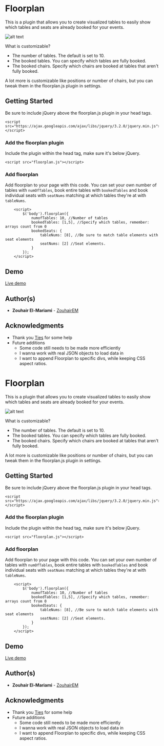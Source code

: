 # Floorplan
This is a plugin that allows you to create visualized tables to easily show which tables and seats are already booked for your events.

![alt text](http://oi67.tinypic.com/2dn9tv.jpg)

What is customizable?
* The number of tables. The default is set to 10.
* The booked tables. You can specify which tables are fully booked.
* The booked chairs. Specify which chairs are booked at tables that aren't fully booked.

A lot more is customizable like positions or number of chairs, but you can tweak them in the floorplan.js plugin in settings.

## Getting Started

Be sure to include jQuery above the floorplan.js plugin in your head tags.

```
<script src="https://ajax.googleapis.com/ajax/libs/jquery/3.2.0/jquery.min.js"></script>
```

### Add the floorplan plugin

Include the plugin within the head tag, make sure it's below jQuery.

```
<script src="floorplan.js"></script>
```


### Add floorplan
Add floorplan to your page with this code. You can set your own number of tables with `numOfTables`, book entire tables with `bookedTables` and book individual seats with `seatNums` matching at which tables they're at with `tableNums`. 

```
    <script>
        $('body').floorplan({
            numofTables: 10, //Number of tables
            bookedTables: [1,5], //Specify which tables, remember: arrays count from 0
            bookedSeats: {
                tableNums: [8], //Be sure to match table elements with seat elements
                seatNums: [2] //Seat elements.
            }
        });
    </script>
```
## Demo
[Live demo](http://mariami.nl/projects/floorplan/index.html)

## Author(s)

* **Zouhair El-Mariami**  - [ZouhairEM](https://github.com/https://github.com/ZouhairEM)

## Acknowledgments

* Thank you [Ties](https://github.com/Indoguy) for some help
* Future additions
    * Some code still needs to be made more efficiently
    * I wanna work with real JSON objects to load data in
    * I want to append Floorplan to specific divs, while keeping CSS aspect ratios.
# Floorplan
This is a plugin that allows you to create visualized tables to easily show which tables and seats are already booked for your events.

![alt text](http://oi67.tinypic.com/2dn9tv.jpg)

What is customizable?
* The number of tables. The default is set to 10.
* The booked tables. You can specify which tables are fully booked.
* The booked chairs. Specify which chairs are booked at tables that aren't fully booked.

A lot more is customizable like positions or number of chairs, but you can tweak them in the floorplan.js plugin in settings.

## Getting Started

Be sure to include jQuery above the floorplan.js plugin in your head tags.

```
<script src="https://ajax.googleapis.com/ajax/libs/jquery/3.2.0/jquery.min.js"></script>
```

### Add the floorplan plugin

Include the plugin within the head tag, make sure it's below jQuery.

```
<script src="floorplan.js"></script>
```


### Add floorplan
Add floorplan to your page with this code. You can set your own number of tables with `numOfTables`, book entire tables with `bookedTables` and book individual seats with `seatNums` matching at which tables they're at with `tableNums`. 

```
    <script>
        $('body').floorplan({
            numofTables: 10, //Number of tables
            bookedTables: [1,5], //Specify which tables, remember: arrays count from 0
            bookedSeats: {
                tableNums: [8], //Be sure to match table elements with seat elements
                seatNums: [2] //Seat elements.
            }
        });
    </script>
```
## Demo
[Live demo](http://mariami.nl/projects/floorplan/index.html)

## Author(s)

* **Zouhair El-Mariami**  - [ZouhairEM](https://github.com/https://github.com/ZouhairEM)

## Acknowledgments

* Thank you [Ties](https://github.com/Indoguy) for some help
* Future additions
    * Some code still needs to be made more efficiently
    * I wanna work with real JSON objects to load data in
    * I want to append Floorplan to specific divs, while keeping CSS aspect ratios.
